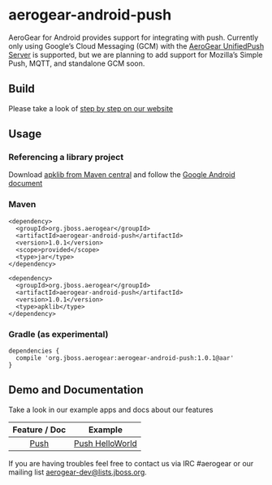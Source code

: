 # aerogear-android-push

AeroGear for Android provides support for integrating with push. Currently only using Google’s Cloud Messaging (GCM) with the [AeroGear UnifiedPush Server](https://github.com/aerogear/aerogear-unifiedpush-server) is supported, but we are planning to add support for Mozilla’s Simple Push, MQTT, and standalone GCM soon.

## Build

Please take a look of [step by step on our website](http://aerogear.org/docs/guides/aerogear-android/how-to-build-aerogear-android/)

## Usage

### Referencing a library project

Download [apklib from Maven central](http://search.maven.org/#search%7Cga%7C1%7Caerogear-android) and follow the [Google Android document](http://developer.android.com/tools/projects/projects-eclipse.html#ReferencingLibraryProject)

### Maven

```
<dependency>
  <groupId>org.jboss.aerogear</groupId>
  <artifactId>aerogear-android-push</artifactId>
  <version>1.0.1</version>
  <scope>provided</scope>
  <type>jar</type>
</dependency>

<dependency>
  <groupId>org.jboss.aerogear</groupId>
  <artifactId>aerogear-android-push</artifactId>
  <version>1.0.1</version>
  <type>apklib</type>
</dependency>
```

### Gradle (as experimental)
```
dependencies {
  compile 'org.jboss.aerogear:aerogear-android-push:1.0.1@aar'
}
```

## Demo and Documentation

Take a look in our example apps and docs about our features

| Feature / Doc  |  Example |
|:--------------:|:--------:|
| [Push](https://github.com/jboss-mobile/unified-push-helloworld/tree/master/android) | [Push HelloWorld](https://github.com/jboss-mobile/unified-push-helloworld/tree/master/android) |


If you are having troubles feel free to contact us via IRC #aerogear or our mailing list aerogear-dev@lists.jboss.org.

